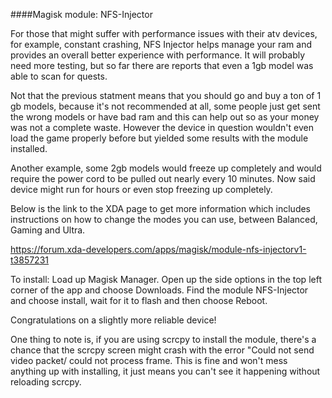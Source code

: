 ####Magisk module: NFS-Injector

For those that might suffer with performance issues with their atv devices, for example, constant crashing, NFS Injector helps manage your ram and provides an overall better experience with performance. It will probably need more testing, but so far there are reports that even a 1gb model was able to scan for quests. 

Not that the previous statment means that you should go and buy a ton of 1 gb models, because it's not recommended at all, some people just get sent the wrong models or have bad ram and this can help out so as your money was not a complete waste. However the device in question wouldn't even load the game properly before but yielded some results with the module installed.

Another example, some 2gb models would freeze up completely and would require the power cord to be pulled out nearly every 10 minutes. Now said device might run for hours or even stop freezing up completely.

Below is the link to the XDA page to get more information which includes instructions on how to change the modes you can use, between Balanced, Gaming and Ultra.

https://forum.xda-developers.com/apps/magisk/module-nfs-injectorv1-t3857231

To install:
Load up Magisk Manager.
Open up the side options in the top left corner of the app and choose Downloads.
Find the module NFS-Injector and choose install, wait for it to flash and then choose Reboot.

Congratulations on a slightly more reliable device!

One thing to note is, if you are using scrcpy to install the module, there's a chance that the scrcpy screen might crash with the error "Could not send video packet/ could not process frame. This is fine and won't mess anything up with installing, it just means you can't see it happening without reloading scrcpy.